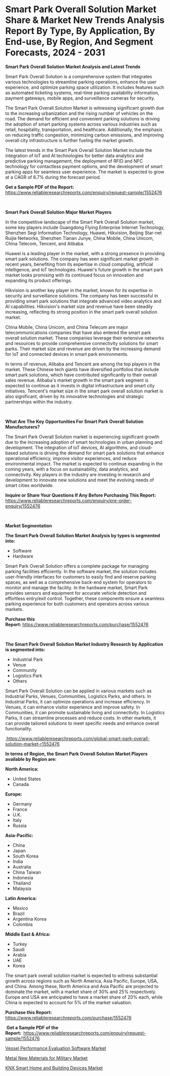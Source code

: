 <p><h1>Smart Park Overall Solution Market Share & Market New Trends Analysis Report By Type, By Application, By End-use, By Region, And Segment Forecasts, 2024 - 2031</h1></p><p><strong>Smart Park Overall Solution Market Analysis and Latest Trends</strong></p>
<p><p>Smart Park Overall Solution is a comprehensive system that integrates various technologies to streamline parking operations, enhance the user experience, and optimize parking space utilization. It includes features such as automated ticketing systems, real-time parking availability information, payment gateways, mobile apps, and surveillance cameras for security.</p><p>The Smart Park Overall Solution Market is witnessing significant growth due to the increasing urbanization and the rising number of vehicles on the road. The demand for efficient and convenient parking solutions is driving the adoption of smart parking systems across various industries such as retail, hospitality, transportation, and healthcare. Additionally, the emphasis on reducing traffic congestion, minimizing carbon emissions, and improving overall city infrastructure is further fueling the market growth.</p><p>The latest trends in the Smart Park Overall Solution Market include the integration of IoT and AI technologies for better data analytics and predictive parking management, the deployment of RFID and NFC technology for contactless payment options, and the development of smart parking apps for seamless user experience. The market is expected to grow at a CAGR of 6.7% during the forecast period.</p></p>
<p><strong>Get a Sample PDF of the Report:&nbsp;</strong> <a href="https://www.reliableresearchreports.com/enquiry/request-sample/1552476">https://www.reliableresearchreports.com/enquiry/request-sample/1552476</a></p>
<p>&nbsp;</p>
<p><strong>Smart Park Overall Solution Major Market Players</strong></p>
<p><p>In the competitive landscape of the Smart Park Overall Solution market, some key players include Guangdong Flying Enterprise Internet Technology, Shenzhen Segi Information Technology, Huawei, Hikvision, Beijing Star-net Ruijie Networks, Shenzhen Tianan Junye, China Mobile, China Unicom, China Telecom, Tencent, and Alibaba. </p><p>Huawei is a leading player in the market, with a strong presence in providing smart park solutions. The company has seen significant market growth in recent years, benefiting from its expertise in cloud computing, artificial intelligence, and IoT technologies. Huawei's future growth in the smart park market looks promising with its continued focus on innovation and expanding its product offerings.</p><p>Hikvision is another key player in the market, known for its expertise in security and surveillance solutions. The company has been successful in providing smart park solutions that integrate advanced video analytics and AI capabilities. Hikvision's market size and revenue have been steadily increasing, reflecting its strong position in the smart park overall solution market.</p><p>China Mobile, China Unicom, and China Telecom are major telecommunications companies that have also entered the smart park overall solution market. These companies leverage their extensive networks and resources to provide comprehensive connectivity solutions for smart parks. Their market size and revenue are driven by the increasing demand for IoT and connected devices in smart park environments.</p><p>In terms of revenue, Alibaba and Tencent are among the top players in the market. These Chinese tech giants have diversified portfolios that include smart park solutions, which have contributed significantly to their overall sales revenue. Alibaba's market growth in the smart park segment is expected to continue as it invests in digital infrastructure and smart city initiatives. Tencent's market size in the smart park overall solution market is also significant, driven by its innovative technologies and strategic partnerships within the industry.</p></p>
<p>&nbsp;</p>
<p><strong>What Are The Key Opportunities For Smart Park Overall Solution Manufacturers?</strong></p>
<p><p>The Smart Park Overall Solution market is experiencing significant growth due to the increasing adoption of smart technologies in urban planning and development. The integration of IoT devices, AI algorithms, and cloud-based solutions is driving the demand for smart park solutions that enhance operational efficiency, improve visitor experiences, and reduce environmental impact. The market is expected to continue expanding in the coming years, with a focus on sustainability, data analytics, and connectivity. Key players in the industry are investing in research and development to innovate new solutions and meet the evolving needs of smart cities worldwide.</p></p>
<p><strong>Inquire or Share Your Questions If Any Before Purchasing This Report:</strong> <a href="https://www.reliableresearchreports.com/enquiry/pre-order-enquiry/1552476">https://www.reliableresearchreports.com/enquiry/pre-order-enquiry/1552476</a></p>
<p>&nbsp;</p>
<p><strong>Market Segmentation</strong></p>
<p><strong>The Smart Park Overall Solution Market Analysis by types is segmented into:</strong></p>
<p><ul><li>Software</li><li>Hardware</li></ul></p>
<p><p>Smart Park Overall Solution offers a complete package for managing parking facilities efficiently. In the software market, the solution includes user-friendly interfaces for customers to easily find and reserve parking spaces, as well as a comprehensive back-end system for operators to monitor and manage the facility. In the hardware market, Smart Park provides sensors and equipment for accurate vehicle detection and effortless entry/exit control. Together, these components ensure a seamless parking experience for both customers and operators across various markets.</p></p>
<p><strong>Purchase this Report:&nbsp;</strong><a href="https://www.reliableresearchreports.com/purchase/1552476">https://www.reliableresearchreports.com/purchase/1552476</a></p>
<p>&nbsp;</p>
<p><strong>The Smart Park Overall Solution Market Industry Research by Application is segmented into:</strong></p>
<p><ul><li>Industrial Park</li><li>Venue</li><li>Community</li><li>Logistics Park</li><li>Others</li></ul></p>
<p><p>Smart Park Overall Solution can be applied in various markets such as Industrial Parks, Venues, Communities, Logistics Parks, and others. In Industrial Parks, it can optimize operations and increase efficiency. In Venues, it can enhance visitor experience and improve safety. In Communities, it can promote sustainable living and connectivity. In Logistics Parks, it can streamline processes and reduce costs. In other markets, it can provide tailored solutions to meet specific needs and enhance overall functionality.</p></p>
<p><a href="https://www.reliableresearchreports.com/global-smart-park-overall-solution-market-r1552476">&nbsp;https://www.reliableresearchreports.com/global-smart-park-overall-solution-market-r1552476</a></p>
<p><strong>In terms of Region, the Smart Park Overall Solution Market Players available by Region are:</strong></p>
<p>
    <p> <strong> North America: </strong>
        <ul>
            <li>United States</li>
            <li>Canada</li>
        </ul>
        </p> 
    <p> <strong> Europe: </strong>
        <ul>
            <li>Germany</li>
            <li>France</li>
            <li>U.K.</li>
            <li>Italy</li>
            <li>Russia</li>
        </ul>
        </p> 
    <p> <strong> Asia-Pacific: </strong>
        <ul>
            <li>China</li>
            <li>Japan</li>
            <li>South Korea</li>
            <li>India</li>
            <li>Australia</li>
            <li>China Taiwan</li>
            <li>Indonesia</li>
            <li>Thailand</li>
            <li>Malaysia</li>
        </ul>
        </p> 
    <p> <strong> Latin America: </strong>
        <ul>
            <li>Mexico</li>
            <li>Brazil</li>
            <li>Argentina Korea</li>
            <li>Colombia</li>
        </ul>
        </p> 
    <p> <strong> Middle East & Africa: </strong>
        <ul>
            <li>Turkey</li>
            <li>Saudi</li>
            <li>Arabia</li>
            <li>UAE</li>
            <li>Korea</li>
        </ul>
    </p>
    </p>
<p><p>The smart park overall solution market is expected to witness substantial growth across regions such as North America, Asia Pacific, Europe, USA, and China. Among these, North America and Asia Pacific are projected to dominate the market, with a market share of 30% and 25% respectively. Europe and USA are anticipated to have a market share of 20% each, while China is expected to account for 5% of the market valuation.</p></p>
<p><strong>Purchase this Report: </strong><a href="https://www.reliableresearchreports.com/purchase/1552476">https://www.reliableresearchreports.com/purchase/1552476</a></p>
<p>&nbsp;<strong>Get a Sample PDF of the Report:&nbsp;&nbsp;</strong><a href="https://www.reliableresearchreports.com/enquiry/request-sample/1552476">https://www.reliableresearchreports.com/enquiry/request-sample/1552476</a></p>
<p><strong></strong></p>
<p><p><a href="https://github.com/SheilaBruen2023/Market-Research-Report-List-2/blob/main/vessel-performance-evaluation-software-market.md">Vessel Performance Evaluation Software Market</a></p><p><a href="https://github.com/arionmp/Market-Research-Report-List-4/blob/main/metal-new-materials-for-military-market.md">Metal New Materials for Military Market</a></p><p><a href="https://github.com/markusgodoy/Market-Research-Report-List-4/blob/main/knx-smart-home-and-building-devices-market.md">KNX Smart Home and Building Devices Market</a></p></p>